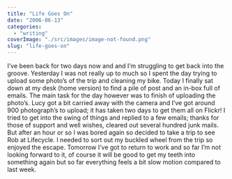 ```yaml
---
title: "Life Goes On"
date: "2006-06-13"
categories: 
  - "writing"
coverImage: "./src/images/image-not-found.png"
slug: "life-goes-on"
---
```


I’ve been back for two days now and and I’m struggling to get back into the groove. Yesterday I was not really up to much so I spent the day trying to upload some photo’s of the trip and cleaning my bike. Today I finally sat down at my desk (home version) to find a pile of post and an in-box full of emails. The main task for the day however was to finish of uploading the photo’s. Lucy got a bit carried away with the camera and I’ve got around 900 photograph’s to upload; it has taken two days to get them all on Flickr! I tried to get into the swing of things and replied to a few emails; thanks for those of support and well wishes, cleared out several hundred junk mails. But after an hour or so I was bored again so decided to take a trip to see Rob at Lifecycle. I needed to sort out my buckled wheel from the trip so enjoyed the escape. Tomorrow I’ve got to return to work and so far I’m not looking forward to it, of course it will be good to get my teeth into something again but so far everything feels a bit slow motion compared to last week.
